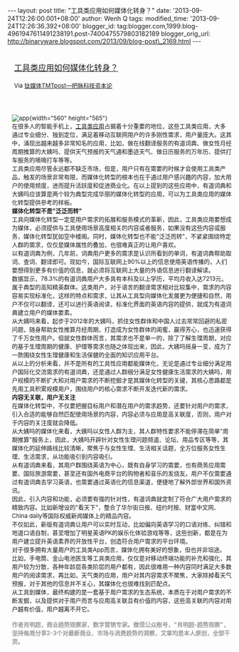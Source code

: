 --- layout: post title: "工具类应用如何媒体化转身？" date:
'2013-09-24T12:26:00.001+08:00' author: Wenh Q tags: modified\_time:
'2013-09-24T12:26:36.392+08:00' blogger\_id:
tag:blogger.com,1999:blog-4961947611491238191.post-7400475579803182189
blogger\_orig\_url:
http://binaryware.blogspot.com/2013/09/blog-post\_2169.html ---
<div style="margin: 10px; padding: 5px;">

<div style="font-size: 18px;">

[工具类应用如何媒体化转身？](http://www.tmtpost.com/66125.html)

</div>

<div style="font-size: 13px;">

Via [钛媒体TMTpost—把脉科技资本论](http://www.tmtpost.com/)

</div>

</div>

<div style="font-size: 13px; padding: 15px 0 10px 10px;">

![app](http://www.tmtpost.com/wp-content/uploads/2013/08/137652825865-560x565.jpg "app"){width="560"
height="565"}\
在很多人的智能手机上，[工具类应用](http://www.tmtpost.com/tag/%E5%B7%A5%E5%85%B7%E7%B1%BB%E5%BA%94%E7%94%A8 "查看 工具类应用 中的全部文章")占据着十分重要的地位，这些工具类应用，大多通过专业细分、独到定位，满足着移动互联网用户的许多刚性需求，用户量庞大。这其中，涌现出越来越多非常知名的应用，比如，做在线翻译服务的有道词典、做女性月经周期推算的大姨吗、提供天气预报的天气通和墨迹天气、做日历服务的万年历、提供打车服务的嘀嘀打车等等。\
工具类应用尽管永远都不缺乏市场，但是，用户只有在需要的时候才会使用工具类产品，触发的场景非常有限，而媒体化转型的根本也在于通过用户感兴趣的内容，加大用户的使用频度，进而提升活跃度和促进商业化。在以上提到的这些应用中，有道词典和大姨吗应该算是两个较为典型完成华丽的媒体化转型的应用，可以为工具类应用的媒体化转型提供参考的样板。\
**媒体化转型不是"泛泛而转"**\
工具向媒体化转型一定是用户需求的拓展和服务模式的革新，因此，工具类应用要想成为媒体，必须提供与工具使用场景高度相关的内容或者服务，如果没有这些内容或服务，媒体化转型犹如空中楼阁。同时，媒体化转型也不能"泛泛而转"，不紧紧围绕特定人群的需求，仅仅是媒体属性的叠加，也很难真正的让用户喜欢。\
以有道词典为例，几年前，词典用户更多的需求是认识所看到的单词，有道词典帮助取词、查词、翻译即可。现如今，国际互联网上90%以上的信息使用英语传播的，人们要想得到更多有价值的信息，就必须将互联网上大量的外语信息进行翻译解读。\
数据显示，78.3%的有道词典用户大多具有本科及以上学历，平均月收入达7213元，属于典型的高知精英群体。这类用户，对于语言的翻译需求相对比较集中，需求的内容容易实现标准化，这样的特点和需求，让其从工具型向媒体化发展更为便捷和自然，用户不仅可以翻译，还可以进行英语阅读，标准化界面的英语内容的提供，就成为有道词典建立用户的媒体要素。\
从大姨吗来看，起步于2012年的大姨吗，抓住女性群体和中国人过去常常回避的私密问题，随身帮助女性推算月经周期，打造成为女性群体的闺蜜，赢得芳心，也迅速获得了千万女性用户。但就女性群体而言，其需求也不是单一的，除了了解生理周期，对应的基于生理周期的健康、护理等需求也随之体现出来，因此，大姨吗摇身一变，成为了一款围绕女性生理健康和生活保健的全面的知识应用平台。\
从以上的分析来看，并不是所有的工具性应用都能媒体化，无论是通过专业细分满足用户国际化交流需求的有道词典，还是通过人群细分满足女性健康生活需求的大姨吗，用户规模的不断扩大和对用户需求的不断挖掘才是其媒体化转型的关键，其核心思路都是先用工具积累规模用户，围绕用户的核心需求不断开发迭代新的需求。\
**内容无关联，用户无关注**\
在媒体化转型中，不仅要把握目标用户和潜在用户的需求趋势，还要针对用户的需求，引入合适的能够自然匹配使用场景的内容，内容必须与应用是高关联度，否则，用户对于内容的关注度就会降低。\
从大姨吗的媒体化来看，大姨吗以女性人群为主，其人群特性要求不能停滞在简单"周期推算"服务上，因此，大姨吗开辟针对女性生理问题频道、论坛、用品专区等等，其媒体化的延伸路线比较清晰，聚焦于与女性生理、生活相关话题，全方位服务女性生理、生活需求，从功能吸引到内容吸引。\
从有道词典来看，其用户群围绕英语为中心，既有自身学习的需要，也有商务应用需要、国际旅游需要，甚至还有国外电商平台的购物者和音乐的发烧友。用户不仅需要通过有道词典去学习英语，也需要通过英语化的信息渠道，便捷地了解外部世界和国外资讯。\
因此，引入内容和功能，必须要有强的针对性，有道词典就定制了符合广大用户需求的精致内容。比如新增设的"看天下"，整合了华尔街日报、纽约时报、财富中文网、China
daily等国际权威新闻媒体上的精品内容。\
不仅如此，新版有道词典让用户可以实时互动，比如偏向英语学习的口语对练、纠错和地道口语自制，甚至增加了明星英语PK的娱乐化体验游戏等等，这些创新，都是在为用户建立提升英语素养的开放性平台，创造符合用户需求的平台环境。\
对于很多拥有大量用户的工具类App而言，媒体化拥有美好的想象，但也并非坦途。\
比如，手电筒、金山电池医生等工具类应用，仅仅是对移动终端功能的补充和强化，其用户较为分散，各种年龄层各类阶层的用户都有，因此很难用一种内容同时满足大多数用户的阅读需求，再比如，天气类的应用，用户对其内容需求不聚焦，大家除掉看天气预报，对于其他的信息并不关心，其媒体化也很难找到匹配点。\
从工具到媒体，最终构建的是一套基于用户需求的生态系统，本质在于对用户需求的不断发掘，以及提供对于用户而言与应用高关联且有价值的内容，这些高关联的内容对用户越有价值，用户越离不开它。\
\
<span
style="color: #999999;">**作者肖明超，商业趋势观察家，数字营销专家。微信公众账号，"肖明超-趋势观察"，坚持每周分享2-3个对最新商业、市场与消费趋势的洞察，文章均是本人原创，全部干货。**</span>

</div>
